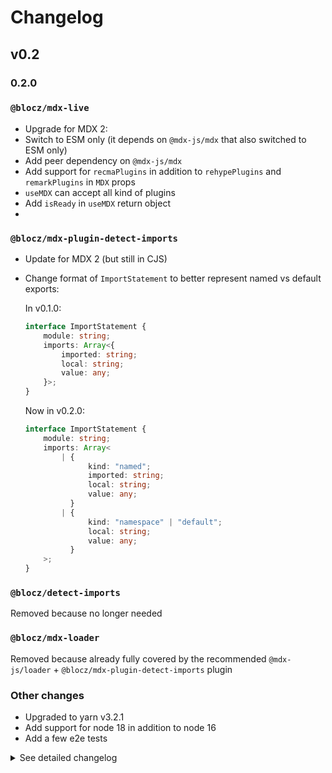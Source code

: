 # Changelog

## v0.2

### 0.2.0

### `@blocz/mdx-live`

-   Upgrade for MDX 2:
-   Switch to ESM only (it depends on `@mdx-js/mdx` that also switched to ESM only)
-   Add peer dependency on `@mdx-js/mdx`
-   Add support for `recmaPlugins` in addition to `rehypePlugins` and `remarkPlugins` in `MDX` props
-   `useMDX` can accept all kind of plugins
-   Add `isReady` in `useMDX` return object
-

### `@blocz/mdx-plugin-detect-imports`

-   Update for MDX 2 (but still in CJS)
-   Change format of `ImportStatement` to better represent named vs default exports:

    In v0.1.0:

    ```ts
    interface ImportStatement {
        module: string;
        imports: Array<{
            imported: string;
            local: string;
            value: any;
        }>;
    }
    ```

    Now in v0.2.0:

    ```ts
    interface ImportStatement {
        module: string;
        imports: Array<
            | {
                  kind: "named";
                  imported: string;
                  local: string;
                  value: any;
              }
            | {
                  kind: "namespace" | "default";
                  local: string;
                  value: any;
              }
        >;
    }
    ```

### `@blocz/detect-imports`

Removed because no longer needed

### `@blocz/mdx-loader`

Removed because already fully covered by the recommended `@mdx-js/loader` + `@blocz/mdx-plugin-detect-imports` plugin

### Other changes

-   Upgraded to yarn v3.2.1
-   Add support for node 18 in addition to node 16
-   Add a few e2e tests

<details>
  <summary>See detailed changelog</summary>

**Full Changelog**: https://github.com/bloczjs/mdx/compare/v0.1.0...v0.2.0

#### 0.2.0-rc.2

-   Update `microbundle` in https://github.com/bloczjs/mdx/pull/32
-   Update GH actions & add support for node 18 in https://github.com/bloczjs/mdx/pull/33
-   Mark `@mdx-js/mdx` as peer dependency in https://github.com/bloczjs/mdx/pull/34

**Full Changelog**: https://github.com/bloczjs/mdx/compare/v0.2.0-rc.1...v0.2.0-rc.2

#### 0.2.0-rc.1

-   Update top level README and add a new CONTRIBUTING.md in https://github.com/bloczjs/mdx/pull/22
-   Update prettier in https://github.com/bloczjs/mdx/pull/23
-   Move top level scripts in https://github.com/bloczjs/mdx/pull/24
-   Update various dependencies in https://github.com/bloczjs/mdx/pull/25
-   Update package.json's keywords for all repos in https://github.com/bloczjs/mdx/pull/26
-   Add tests for `esbuild` in https://github.com/bloczjs/mdx/pull/28
-   Add tests for `rollup` in https://github.com/bloczjs/mdx/pull/31

**Full Changelog**: https://github.com/bloczjs/mdx/compare/v0.2.0-rc...v0.2.0-rc.1

#### 0.2.0-rc.0

Upgrade for MDX 2 in https://github.com/bloczjs/mdx/pull/20:

-   `@blocz/mdx-live` (ESM only)
-   `@blocz/mdx-plugin-detect-imports` (CJS only)

Remove because no longer required for MDX 2 in https://github.com/bloczjs/mdx/pull/20:

-   `@blocz/detect-imports`

Remove because no longer used in https://github.com/bloczjs/mdx/pull/20:

-   `@blocz/mdx-loader`

Also:

-   minor: regenerate yarn.lock in https://github.com/bloczjs/mdx/pull/19
-   minor: upgrade to yarn `v3.2.1` in https://github.com/bloczjs/mdx/pull/20

**Full Changelog**: https://github.com/bloczjs/mdx/compare/v0.1.0...v0.2.0-rc

</details>
